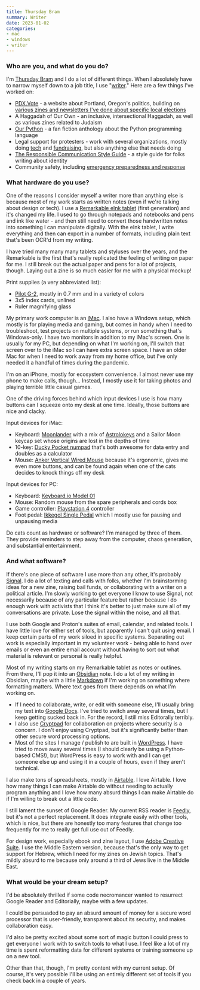 ```yaml
---
title: Thursday Bram
summary: Writer
date: 2023-01-02
categories:
- mac
- windows
- writer
---
```


### Who are you, and what do you do?

I'm [Thursday Bram](https://www.thursdaybram.com/ "Thursday's website.") and I do a lot of different things. When I absolutely have to narrow myself down to a job title, I use "[writer](https://www.thursdaybram.com/published-work "Thursday's published writing.")." Here are a few things I've worked on:

- [PDX.Vote](https://pdx.vote/ "A website about voting in Portland, Oregon.") - a website about Portland, Oregon's politics, building on [various zines and newsletters I've done about specific local elections](https://www.thursdaybram.com/my-election-coverage-to-date "Thursday's coverage of Oregon elections.")
- A Haggadah of Our Own - an inclusive, intersectional Haggadah, as well as various zines related to Judaism
- [Our Python](https://www.thursdaybram.com/our-python-available-for-a-donation-to-pyladies "An anthology of fan fiction about the Python programming language.") - a fan fiction anthology about the Python programming language
- Legal support for protesters - work with several organizations, mostly doing [tech](https://www.thursdaybram.com/talk-supporting-the-george-floyd-protests-in-portland-demonstrations-legal-support-and-django-apps "Thursday's post about supporting the George Floyd protests in Portland.") and [fundraising](https://www.thursdaybram.com/how-to-localize-classic-holiday-stories-for-fun-and-fundraising "Thursday's post about fundraising."), but also anything else that needs doing
- [The Responsible Communication Style Guide](https://rcstyleguide.com/ "Thursday's guide for writing inclusively.") - a style guide for folks writing about identity
- Community safety, including [emergency preparedness and response](https://docs.google.com/document/d/16rVej5gfgQ5waGpJOU4vxxzS6F0oRhIT95pb4s7gIck/edit "Thursday's Google Doc containing info about responding to emergencies.")

### What hardware do you use?

One of the reasons I consider myself a writer more than anything else is because most of my work starts as written notes (even if we're talking about design or tech). I use a [Remarkable eInk tablet][remarkable] (first generation) and it's changed my life. I used to go through notepads and notebooks and pens and ink like water - and then still need to convert those handwritten notes into something I can manipulate digitally. With the eInk tablet, I write everything and then can export in a number of formats, including plain text that's been OCR'd from my writing.

I have tried many many many tablets and styluses over the years, and the Remarkable is the first that's really replicated the feeling of writing on paper for me. I still break out the actual paper and pens for a lot of projects, though. Laying out a zine is so much easier for me with a physical mockup!

Print supplies (a very abbreviated list):

- [Pilot G-2][g-2], mostly in 0.7 mm and in a variety of colors
- 3x5 index cards, unlined
- Ruler magnifying glass

My primary work computer is an [iMac][]. I also have a Windows setup, which mostly is for playing media and gaming, but comes in handy when I need to troubleshoot, test projects on multiple systems, or run something that's Windows-only. I have two monitors in addition to my iMac's screen. One is usually for my PC, but depending on what I'm working on, I'll switch that screen over to the iMac so I can have extra screen space. I have an older Mac for when I need to work away from my home office, but I've only needed it a handful of times during the pandemic.

I'm on an iPhone, mostly for ecosystem convenience. I almost never use my phone to make calls, though... Instead, I mostly use it for taking photos and playing terrible little casual games. 

One of the driving forces behind which input devices I use is how many buttons can I squeeze onto my desk at one time. Ideally, those buttons are nice and clacky.

Input devices for iMac:

- Keyboard: [Moonlander][] with a mix of [Astrolokeys][] and a Sailor Moon keycap set whose origins are lost in the depths of time
- 10-key: [Ducky Pocket numpad][pocket.2] that's both awesome for data entry and doubles as a calculator
- Mouse: [Anker Vertical Wired Mouse][ergonomic-wired-vertical-mouse] because it's ergonomic, gives me even more buttons, and can be found again when one of the cats decides to knock things off my desk

Input devices for PC:

- Keyboard: [Keyboard.io Model 01][model-01]
- Mouse: Random mouse from the spare peripherals and cords box
- Game controller: [Playstation 4][ps4] controller
- Foot pedal: [Ikkegol Single Pedal][usb-single-pedal] which I mostly use for pausing and unpausing media

Do cats count as hardware or software? I'm managed by three of them. They provide reminders to step away from the computer, chaos generation, and substantial entertainment.

### And what software?

If there's one piece of software I use more than any other, it's probably [Signal][]. I do a lot of texting and calls with folks, whether I'm brainstorming ideas for a new zine, raising bail funds, or collaborating with a writer on a political article. I'm slowly working to get everyone I know to use Signal, not necessarily because of any particular feature but rather because I do enough work with activists that I think it's better to just make sure all of my conversations are private. Lose the signal within the noise, and all that.

I use both Google and Proton's suites of email, calendar, and related tools. I have little love for either set of tools, but apparently I can't quit using email. I keep certain parts of my work siloed in specific systems. Separating out work is especially important in my volunteer work - being able to hand over emails or even an entire email account without having to sort out what material is relevant or personal is really helpful.

Most of my writing starts on my Remarkable tablet as notes or outlines. From there, I'll pop it into an [Obsidian][] note. I do a lot of my writing in Obsidian, maybe with a little [Markdown][] if I'm working on something where formatting matters. Where text goes from there depends on what I'm working on.

- If I need to collaborate, write, or edit with someone else, I'll usually bring my text into [Google Docs][google-docs]. I've tried to switch away several times, but I keep getting sucked back in. For the record, I still miss Editorally terribly.
- I also use [Cryptpad][] for collaboration on projects where security is a concern. I don't enjoy using Cryptpad, but it's significantly better than other secure word processing options.
- Most of the sites I manage / publish to are built in [WordPress][]. I have tried to move away several times (I should clearly be using a Python-based CMS!), but WordPress is easy to work with and I can get someone else up and using it in a couple of hours, even if they aren't technical.

I also make tons of spreadsheets, mostly in [Airtable][]. I love Airtable. I love how many things I can make Airtable do without needing to actually program anything and I love how many absurd things I can make Airtable do if I'm willing to break out a little code.

I still lament the sunset of Google Reader. My current RSS reader is [Feedly][], but it's not a perfect replacement. It does integrate easily with other tools, which is nice, but there are honestly too many features that change too frequently for me to really get full use out of Feedly.

For design work, especially ebook and zine layout, I use [Adobe Creative Suite][creative-suite]. I use the Middle Eastern version, because that's the only way to get support for Hebrew, which I need for my zines on Jewish topics. That's mildly absurd to me because only around a third of Jews live in the Middle East.

### What would be your dream setup?

I'd be absolutely thrilled if some code necromancer wanted to resurrect Google Reader and Editorially, maybe with a few updates.

I could be persuaded to pay an absurd amount of money for a secure word processor that is user-friendly, transparent about its security, and makes collaboration easy.

I'd also be pretty excited about some sort of magic button I could press to get everyone I work with to switch tools to what I use. I feel like a lot of my time is spent reformatting data for different systems or training someone up on a new tool.

Other than that, though, I'm pretty content with my current setup. Of course, it's very possible I'll be using an entirely different set of tools if you check back in a couple of years.

[airtable]: https://www.airtable.com/ "A service for organising data."
[astrolokeys]: http://web.archive.org/web/20230819101702/http://astrolokeys.com/ "Astrology-themed keycaps."
[creative-suite]: https://www.adobe.com/creativecloud.html "A collection of design tools."
[cryptpad]: https://cryptpad.fr/ "An encrypted, open-source collaboration suite."
[ergonomic-wired-vertical-mouse]: http://web.archive.org/web/20230202185033/https://www.anker.com/uk/products/a7851?variant=37339874853028 "A vertical mouse."
[feedly]: https://feedly.com/ "A feed reader."
[g-2]: https://penbase.fandom.com/wiki/Pilot_G2 "A pen."
[google-docs]: https://en.wikipedia.org/wiki/Google_Docs "A web-based office suite."
[imac]: https://www.apple.com/imac-24/ "An all-in-one computer."
[markdown]: https://daringfireball.net/projects/markdown/ "An email-like format for marking up text."
[model-01]: https://shop.keyboard.io/ "A mechanical keyboard."
[moonlander]: https://www.zsa.io/moonlander/ "An ergonomic mechanical keyboard."
[obsidian]: https://obsidian.md/ "Note-taking software."
[pocket.2]: https://www.duckychannel.com.tw/en/Ducky-Pocket "A mechanical numeric keyboard."
[ps4]: https://www.playstation.com/en-us/ "A shiny gaming console from Sony."
[remarkable]: https://remarkable.com/ "An e-ink tablet."
[signal]: https://en.wikipedia.org/wiki/Signal_%28software%29 "An encrypted messaging service."
[usb-single-pedal]: http://www.ikkegol.com/2022-upgraded-usb-foot-switch-single-pedal-optical-control-p-118.html "A USB-based foot switch."
[wordpress]: https://wordpress.com/ "Weblog publishing software."
